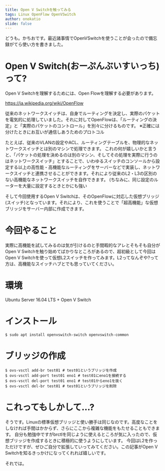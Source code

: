 ```yaml
---
title: Open V Switchを触ってみる
tags: Linux OpenFlow OpenVSwitch
author: onokatio
slide: false
---
```

どうも。かちおです。最近諸事情でOpenVSwitchを使うことが会ったので備忘録がてら使い方を書きました。


# Open V Switch(おーぷんぶいすいっち)って?
Open V Switchを理解するためには、Open Flowを理解する必要があります。

https://ja.wikipedia.org/wiki/OpenFlow

従来のネットワークスイッチは、自身でルーティングを決定し、実際のパケットを電気的に処理していました。それに対してOpenFlowは、「ルーティングの決定」と「実際のパケットのコントロール」を別々に分けるものです。
※正確には分けたときにお互いが通信しあうためのプロトコル

たとえば、従来のVLANの設定やACL、ルーティングテーブルを、物理的なネットワークスイッチとは別のマシンで処理できます。
これの何が嬉しいかと言うと、「パケットの処理を決めるのは別のマシン、そしてその処理を実際に行うのはネットワークスイッチ」とすることで、いわゆるスイッチのコンソールから設定する以上の高性能・高機能なルーティングをサーバーなどで実装し、ネットワークスイッチと連携させることができます。それにより従来のL2・L3の区別のない高機能なネットワークスイッチを自作できます。
(ちなみに、同じ設定のルーターを大量に設定するときとかにも強い

そして今回使用するOpen V Switchは、そのOpenFlowに対応した仮想ブリッジ(スイッチ)となっています。それにより、これを使うことで「超高機能」な仮想ブリッジをサーバー内部に作成できます。


# 今回やること
実際に高機能を試してみるのは気が引けるのと手間暇的なアレとそもそも自分がOpen V Switchを触り始めてばかりなところがあるので、超初級として今回はOpen V Switchを使って仮想L2スイッチを作ってみます。L2ってなんぞや?って方は、高機能なスイッチハブとでも思っていてください。

# 環境
Ubuntu Server 16.04 LTS + Open V Switch

# インストール

```shell-session:shell
$ sudo apt install openvswitch-switch openvswitch-common
```

# ブリッジの作成

```shell-session:shell
$ ovs-vsctl add-br test01 # test01というブリッジを作成
$ ovs-vsctl add-port test01 eno1 # test01にeno1を接続する
$ ovs-vsctl del-port test01 eno1 # test01からeno1を抜く
$ ovs-vsctl del-br test01 # test01というブリッジを削除
```

# これってもしかして…?
そうです。Linuxの標準仮想ブリッジと使い勝手は同じなのです。高度なことをしなければ手間はかからず、さらにここから複雑な機能をもたせることもできます。
自分も勉強中ですがbrctlを同じように使えるところが気に入ったので、仮想ブリッジを作成するときに積極的に使うようにしています。
今回はL2を作っただけですが、ぜひご自分で拡張していってみてください。この記事がOpen V Switchを知るきっかけになってくれれば嬉しいです。

それでは。

